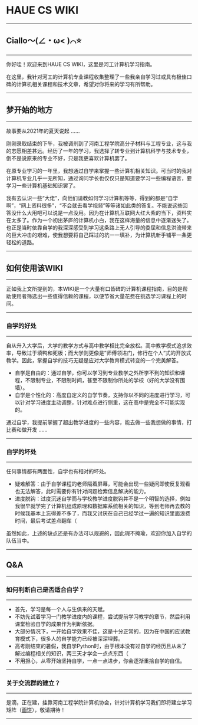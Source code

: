 # HAUE CS WIKI

****

## Ciallo～(∠・ω< )⌒⭐

****

你好哇！欢迎来到HAUE CS WIKI，这里是河工计算机学习指南。

在这里，我针对河工的计算机专业课程收集整理了一些我亲自学习过或具有极佳口碑的计算机相关课程和技术文章，希望对你将来的学习有所帮助。

****

## 梦开始的地方

****

故事要从2021年的夏天说起 ......

刚刚录取结束的下午，我被调剂到了河南工程学院高分子材料与工程专业，这与我的志愿相差甚远。经历了一年的学习，我选择了转专业到计算机科学与技术专业，倒不是说原来的专业不好，只是我更喜欢计算机罢了。

在原专业学习的一年里，我想通过自学来掌握一些计算机相关知识。可当时的我对计算机专业几乎一无所知，通过询问学长也仅仅只是知道要学习一些编程语言，要学习一些计算机基础知识罢了。

我有去认识一些“大佬”，向他们请教如何学习计算机等等，得到的都是“自学啊”，“网上资料很多”，“不会就去看学视频”等等诸如此类的答复。不能说这些回答没什么大用吧可以说是一点没用。因为在计算机互联网大红大紫的当下，资料实在太多了。作为一个初出茅庐的计算机小白，我在这样海量的信息中逐渐迷失了。也正是当时依靠自学的我深深感受到学习这条路上无人引导的委屈和信息洪流带来的巨大冲击的艰难，使我想要将自己踩过的坑一一填补，为计算机新手铺平一条更轻松的道路。

****

## 如何使用该WIKI

****

正如我上文所提到的，本WIKI是一个大量有口皆碑的计算机课程指南，目的是帮助使用者筛选出一些值得信赖的课程，以便节省大量花费在挑选学习课程上的时间。

****

### 自学的好处

****

自从升入大学后，大学的教学方式与高中教学相比完全放松。高中教学模式追求效率，导致过于填鸭和死板；而大学则更像是”师傅领进门，修行在个人“式的开放式教学。因此，掌握自学的技巧无疑是应对大学教育模式转变的一个完美解答。

* 自学是自由的：通过自学，你可以学习到专业教学之外所学不到的知识和课程，不限制专业，不限制时间，甚至不限制你所处的学校（好的大学没有围墙）。
* 自学是个性化的：高度自定义的自学节奏，支持你以不同的进度进行学习，可以针对学习进度主动调整，针对难点进行侧重，这在高中是完全不可能实现的。

通过自学，我提前掌握了超出教学进度的一些内容，能去做一些我想做的事情，打比赛和做开发 ......

****

### 自学的坏处

****

任何事情都有两面性，自学也有相对的坏处。

* 疑难解答：由于自学课程的老师隔着屏幕，可能会出现一些疑问即使反复观看也无法解答，此时需要你有针对问题检索信息解决的能力。
* 进度脱钩：过度沉迷自学而与学校教学进度脱钩并不是一个明智的选择，例如我很早就学完了计算机组成原理和数据库系统相关的知识，等到老师再去教的时候我基本上忘得差不多了，而我又讨厌在自己已经学过一遍的知识里面浪费时间，最后考试差点翻车（

虽然如此，上述的缺点还是有办法可以规避的，因此瑕不掩瑜，欢迎你加入自学的队伍当中。

****

## Q&A

****

### 如何判断自己是否适合自学？

****

* 首先，学习是每一个人与生俱来的天赋。
* 不妨先试着学习一门教学进度内的课程，尝试提前学习教学的章节，然后利用课堂检验自学的成果作为判断依据。
* 大部分情况下，一开始自学效果不佳，这是十分正常的，因为在中国的应试教育模式下，很多人的自学能力已经被深深埋葬。
* 高考刚结束的暑假，我自学Python时，由于根本没有过自学的经历且从未了解过编程相关的知识，两三天才学会一点点东西（
* 不用担心，从零开始坚持自学，一点一点进步，你会逐渐重拾自学的自信。

****

### 关于交流群的建立？

****

是滴，正在建，挂靠河南工程学院计算机协会，针对计算机学习我们即将建立学习矩阵（<u>画饼</u>），敬请期待！

****